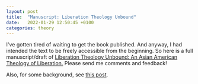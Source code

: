 ```yaml
---
layout: post
title:  "Manuscript: Liberation Theology Unbound"
date:   2022-01-29 12:50:45 +0100
categories: theory
---
```


I've gotten tired of waiting to get the book published. And anyway, I had intended the text to be freely accessible from the beginning. So here is a full manuscript/draft of [Liberation Theology Unbound: An Asian American Theology of Liberation.](/files/Wong_AALT_2021_draft.pdf) Please send me comments and feedback!

Also, for some background, see [this post](https://tiwong.github.io/theory/2019/03/21/to-the-archives.html).

